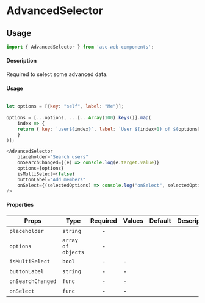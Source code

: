 # AdvancedSelector

## Usage

```js
import { AdvancedSelector } from 'asc-web-components';
```

#### Description

Required to select some advanced data.

#### Usage

```js

let options = [{key: "self", label: "Me"}]; 
    
options = [...options, ...[...Array(100).keys()].map(
    index => {
    return { key: `user${index}`, label: `User ${index+1} of ${optionsCount}` };
    }
)];

<AdvancedSelector 
    placeholder="Search users"
    onSearchChanged={(e) => console.log(e.target.value)}
    options={options}
    isMultiSelect={false}
    buttonLabel="Add members"
    onSelect={(selectedOptions) => console.log("onSelect", selectedOptions)}
/>
```

#### Properties

| Props              | Type     | Required | Values                                    | Default   | Description                                           |
| ------------------ | -------- | :------: | ----------------------------------------- | --------- | ----------------------------------------------------- |
| `placeholder`             | `string`  |    -     |            |   |            |
| `options`             | `array of objects`  |    -     |          |       |                                 |
| `isMultiSelect`           | `bool` |    -     | -                                         |        |                           |
| `buttonLabel`         | `string` |    -     | -                                         |        | |
| `onSearchChanged`          | `func`   |    -     | -                                         |    |                         |
| `onSelect`          | `func`   |    -     | -                                         |    |                        |

